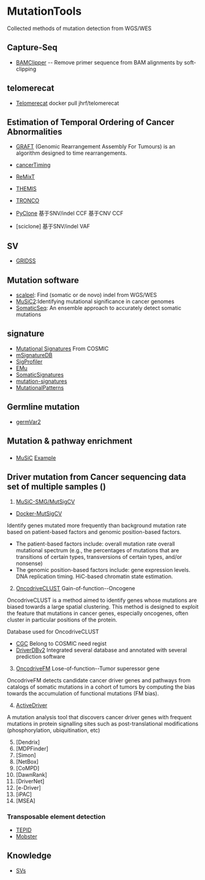 # MutationTools
Collected methods of mutation detection from WGS/WES

## Capture-Seq
- [BAMClipper](https://github.com/tommyau/bamclipper) -- Remove primer sequence from BAM alignments by soft-clipping


## telomerecat
- [Telomerecat](https://telomerecat.readthedocs.io/en/latest/) docker pull jhrf/telomerecat

## Estimation of Temporal Ordering of Cancer Abnormalities
- [GRAFT](https://www.sanger.ac.uk/science/tools/graft) (Genomic Rearrangement Assembly For Tumours) is an algorithm designed to time rearrangements.
- [cancerTiming](https://cran.r-project.org/web/packages/cancerTiming/index.html)
- [ReMixT](https://bitbucket.org/dranew/remixt)
- [THEMIS](https://github.com/jieliu6/THEMIS)
- [TRONCO](https://sites.google.com/site/troncopackage/home)

- [PyClone](https://github.com/aroth85/pyclone)
 基于SNV/indel CCF 
 基于CNV CCF 
 
- [sciclone]
 基于SNV/indel VAF




## SV
- [GRIDSS](https://github.com/PapenfussLab/gridss)


## Mutation software
- [scalpel](http://scalpel.sourceforge.net/manual.html): Find (somatic or de novo) indel from WGS/WES 
- [MuSiC2](https://github.com/ding-lab/MuSiC2):Identifying mutational significance in cancer genomes
- [SomaticSeq](http://bioinform.github.io/somaticseq/): An ensemble approach to accurately detect somatic mutations

## signature
- [Mutational Signatures](http://cancer.sanger.ac.uk/cosmic/signatures) From COSMIC
- [mSignatureDB](http://tardis.cgu.edu.tw/msignaturedb/)
- [SigProfiler](http://cn.mathworks.com/matlabcentral/fileexchange/38724-sigprofiler?requestedDomain=true)
- [EMu](https://github.com/andrej-fischer/EMu)
- [SomaticSignatures](https://bioconductor.org/packages/release/bioc/html/SomaticSignatures.html)
- [mutation-signatures](https://github.com/mskcc/mutation-signatures)
- [MutationalPatterns](https://github.com/UMCUGenetics/MutationalPatterns)

## Germline mutation
- [germVar2](https://github.com/rj67/germVar2)

## Mutation & pathway enrichment
###
- [MuSiC](http://gmt.genome.wustl.edu/packages/genome-music/index.html)
[Example](http://wp.zxzyl.com/?p=276)

## Driver mutation from Cancer sequencing data set of multiple samples ()
1. [MuSiC-SMG/MutSigCV](http://software.broadinstitute.org/cancer/software/genepattern/modules/docs/MutSigCV) 
- [Docker-MutSigCV](https://hub.docker.com/r/argrosso/mutsigcv/)

Identify genes mutated more frequently than background mutation rate based on patient-based factors and genomic position-based factors.
 - The patient-based factors include:
overall mutation rate
overall mutational spectrum (e.g., the percentages of mutations that are transitions of certain types, transversions of certain types, and/or nonsense)
 - The genomic position-based factors include:
gene expression levels.
DNA replication timing.
HiC-based chromatin state estimation.

2. [OncodriveCLUST](https://bitbucket.org/bbglab/oncodriveclust) Gain-of-function--Oncogene

OncodriveCLUST is a method aimed to identify genes whose mutations are biased towards a large spatial clustering. This method is designed to exploit the feature that mutations in cancer genes, especially oncogenes, often cluster in particular positions of the protein.

Database used for OncodriveCLUST
- [CGC](http://cancer.sanger.ac.uk/census/) Belong to COSMIC
  need regist
- [DriverDBv2](http://driverdb.tms.cmu.edu.tw/driverdbv2/)
Integrated several database and annotated with several prediction software

3. [OncodriveFM](https://bitbucket.org/bbglab/oncodrivefm) Lose-of-function--Tumor superessor gene

OncodriveFM detects candidate cancer driver genes and pathways from catalogs of somatic mutations in a cohort of tumors by computing the bias towards the accumulation of functional mutations (FM bias).

4. [ActiveDriver](https://cran.r-project.org/web/packages/ActiveDriver/index.html)

A mutation analysis tool that discovers cancer driver genes with frequent mutations in protein signalling sites such as post-translational modifications (phosphorylation, ubiquitination, etc)

5. [Dendrix]
6. [MDPFinder]
7. [Simon]
8. [NetBox]
9. [CoMPD]
10. [DawnRank]
11. [DriverNet]
12. [e-Driver]
13. [iPAC]
14. [MSEA]

### Transposable element detection
- [TEPID](https://github.com/ListerLab/TEPID)
- [Mobster](https://sourceforge.net/projects/mobster/)

## Knowledge
- [SVs](http://biosb.nl/wp-content/uploads/2014/10/Day-2-Guryev-CNV-calling-in-Gene-Panels.pdf)
